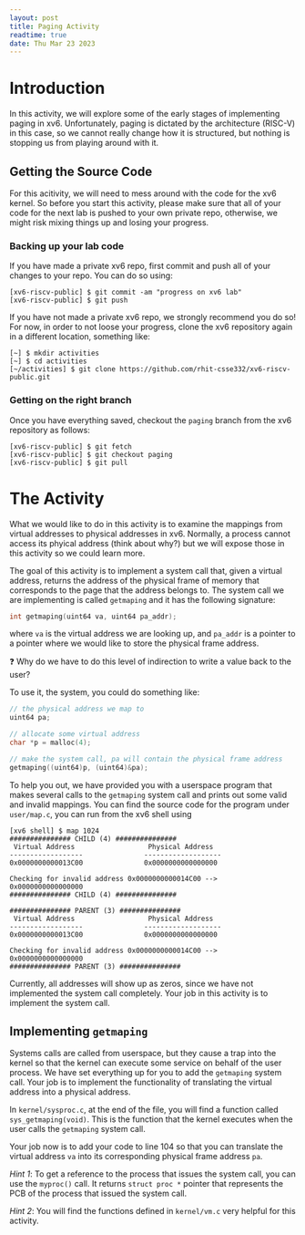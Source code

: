 ```yaml
---
layout: post
title: Paging Activity
readtime: true
date: Thu Mar 23 2023 
---
```


# Introduction

In this activity, we will explore some of the early stages of implementing
paging in xv6. Unfortunately, paging is dictated by the architecture (RISC-V) in
this case, so we cannot really change how it is structured, but nothing is
stopping us from playing around with it.

## Getting the Source Code

For this acitivity, we will need to mess around with the code for the xv6
kernel. So before you start this activity, please make sure that all of your
code for the next lab is pushed to your own private repo, otherwise, we might
risk mixing things up and losing your progress.

### Backing up your lab code 

If you have made a private xv6 repo, first commit and push all of your changes
to your repo. You can do so using:

```shell
[xv6-riscv-public] $ git commit -am "progress on xv6 lab"
[xv6-riscv-public] $ git push
```

If you have not made a private xv6 repo, we strongly recommend you do so! For
now, in order to not loose your progress, clone the xv6 repository again in a
different location, something like:

```shell
[~] $ mkdir activities
[~] $ cd activities
[~/activities] $ git clone https://github.com/rhit-csse332/xv6-riscv-public.git
```

### Getting on the right branch

Once you have everything saved, checkout the `paging` branch from the xv6
repository as follows:

```shell
[xv6-riscv-public] $ git fetch
[xv6-riscv-public] $ git checkout paging
[xv6-riscv-public] $ git pull
```

# The Activity

What we would like to do in this activity is to examine the mappings from
virtual addresses to physical addresses in xv6. Normally, a process cannot
access its phyical address (think about why?) but we will expose those in this
activity so we could learn more.

The goal of this activity is to implement a system call that, given a virtual
address, returns the address of the physical frame of memory that corresponds to
the page that the address belongs to. The system call we are implementing is
called `getmaping` and it has the following signature:

```c
int getmaping(uint64 va, uint64 pa_addr);
```

where `va` is the virtual address we are looking up, and `pa_addr` is a pointer
to a pointer where we would like to store the physical frame address.

❓ Why do we have to do this level of indirection to write a value back to the
user?

To use it, the system, you could do something like:

```c
// the physical address we map to
uint64 pa;

// allocate some virtual address
char *p = malloc(4);

// make the system call, pa will contain the physical frame address
getmaping((uint64)p, (uint64)&pa);
```

To help you out, we have provided you with a userspace program that makes
several calls to the `getmaping` system call and prints out some valid and
invalid mappings. You can find the source code for the program under
`user/map.c`, you can run from the xv6 shell using

```shell
[xv6 shell] $ map 1024
############### CHILD (4) ###############
 Virtual Address                  Physical Address
------------------               -------------------
0x0000000000013C00               0x0000000000000000

Checking for invalid address 0x0000000000014C00 -->  0x0000000000000000
############### CHILD (4) ###############

############### PARENT (3) ###############
 Virtual Address                  Physical Address
------------------               -------------------
0x0000000000013C00               0x0000000000000000

Checking for invalid address 0x0000000000014C00 -->  0x0000000000000000
############### PARENT (3) ###############
```

Currently, all addresses will show up as zeros, since we have not implemented
the system call completely. Your job in this activity is to implement the system
call.

## Implementing `getmaping`

Systems calls are called from userspace, but they cause a trap into the kernel
so that the kernel can execute some service on behalf of the user process. We
have set everything up for you to add the `getmaping` system call. Your job is
to implement the functionality of translating the virtual address into a
physical address.

In `kernel/sysproc.c`, at the end of the file, you will find a function called
`sys_getmaping(void)`. This is the function that the kernel executes when the
user calls the `getmaping` system call.

Your job now is to add your code to line 104 so that you can translate the
virtual address `va` into its corresponding physical frame address `pa`.

_Hint 1_: To get a reference to the process that issues the system call, you can
use the `myproc()` call. It returns `struct proc *` pointer that represents the
PCB of the process that issued the system call.

_Hint 2_: You will find the functions defined in `kernel/vm.c` very helpful for
this activity.

